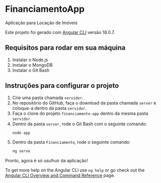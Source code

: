 # FinanciamentoApp

Aplicação para Locação de Imóveis

Este projeto foi gerado com [Angular CLI](https://github.com/angular/angular-cli) versão 18.0.7.

## Requisitos para rodar em sua máquina

1. Instalar o Node.js
2. Instalar o MongoDB
3. Instalar o Git Bash

## Instruções para configurar o projeto

1. Crie uma pasta chamada `servidor`.
2. No repositório do GitHub, faça o download da pasta chamada `server` e coloque-a dentro da pasta `servidor`.
3. Faça o clone do projeto `financiamento-app` dentro da mesma pasta `servidor`.
4. Dentro da pasta `server`, rode o Git Bash com o seguinte comando:
    ```bash
    node app
    ```
5. Dentro da pasta `Financiamento`, rode o seguinte comando:
    ```bash
    ng serve
    ```

Pronto, agora é só usufruir da aplicação!

To get more help on the Angular CLI use `ng help` or go check out the [Angular CLI Overview and Command Reference](https://angular.dev/tools/cli) page.
